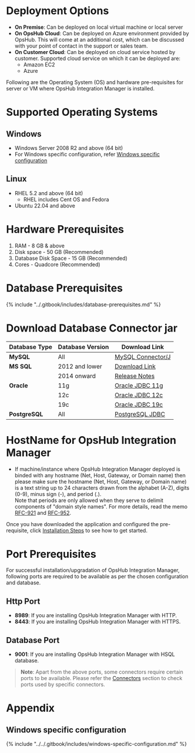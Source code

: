 # Deployment Options

- **On Premise**: Can be deployed on local virtual machine or local server  
- **On OpsHub Cloud**: Can be deployed on Azure environment provided by OpsHub. This will come at an additional cost, which can be discussed with your point of contact in the support or sales team.  
- **On Customer Cloud**: Can be deployed on cloud service hosted by customer. Supported cloud service on which it can be deployed are:  
  - Amazon EC2  
  - Azure  

Following are the Operating System (OS) and hardware pre-requisites for server or VM where OpsHub Integration Manager is installed.

# Supported Operating Systems

## Windows

- Windows Server 2008 R2 and above (64 bit)
- For Windows specific configuration, refer [Windows specific configuration](#windows-specific-configuration)

## Linux

- RHEL 5.2 and above (64 bit)  
  - RHEL includes Cent OS and Fedora  
- Ubuntu 22.04 and above

# Hardware Prerequisites

1. RAM - 8 GB & above  
2. Disk space - 50 GB (Recommended)  
3. Database Disk Space - 15 GB (Recommended)  
4. Cores - Quadcore (Recommended)  

# Database Prerequisites
{% include "../.gitbook/includes/database-prerequisites.md" %}

# Download Database Connector jar

| Database Type   | Database Version  | Download Link |
|------------------|--------------------|----------------|
| **MySQL**        | All                | [MySQL Connector/J](https://dev.mysql.com/downloads/connector/j) |
| **MS SQL**       | 2012 and lower     | [Download Link](https://www.microsoft.com/en-in/download/details.aspx?id=11774) |
|                  | 2014 onward        | [Release Notes](https://learn.microsoft.com/en-us/sql/connect/jdbc/release-notes-for-the-jdbc-driver?view=sql-server-ver16) |
| **Oracle**       | 11g                | [Oracle JDBC 11g](https://www.oracle.com/jp/technical-resources/articles/features/jdbc/jdbc.html) |
|                  | 12c                | [Oracle JDBC 12c](https://www.oracle.com/technetwork/database/features/jdbc/jdbc-drivers-12c-download-1958347.html) |
|                  | 19c                | [Oracle JDBC 19c](https://www.oracle.com/database/technologies/appdev/jdbc-ucp-19c-downloads.html) |
| **PostgreSQL**   | All                | [PostgreSQL JDBC](https://jdbc.postgresql.org/download/) |

# HostName for OpsHub Integration Manager

- If machine/instance where OpsHub Integration Manager deployed is binded with any hostname (Net, Host, Gateway, or Domain name) then please make sure the hostname (Net, Host, Gateway, or Domain name) is a text string up to 24 characters drawn from the alphabet (A-Z), digits (0-9), minus sign (-), and period (.).  
Note that periods are only allowed when they serve to delimit components of "domain style names". For more details, read the memo [RFC-921](https://tools.ietf.org/html/rfc921) and [RFC-952](https://tools.ietf.org/html/rfc952).

Once you have downloaded the application and configured the pre-requisite, click [Installation Steps](installation.md) to see how to get started.

# Port Prerequisites

For successful installation/upgradation of OpsHub Integration Manager, following ports are required to be available as per the chosen configuration and database.

## Http Port

- **8989**: If you are installing OpsHub Integration Manager with HTTP.  
- **8443**: If you are installing OpsHub Integration Manager with HTTPS.  

## Database Port

- **9001**: If you are installing OpsHub Integration Manager with HSQL database.  

> **Note**: Apart from the above ports, some connectors require certain ports to be available. Please refer the [Connectors](../connectors.md) section to check ports used by specific connectors.

# Appendix

## Windows specific configuration
{% include "../../.gitbook/includes/windows-specific-configuration.md" %}

